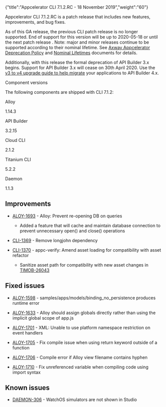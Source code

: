 {"title":"Appcelerator CLI 7.1.2.RC - 18 November 2019","weight":"60"}

Appcelerator CLI 7.1.2.RC is a patch release that includes new features, improvements, and bug fixes.

As of this GA release, the previous CLI patch release is no longer supported. End of support for this version will be up to 2020-05-18 or until the next patch release . Note: major and minor releases continue to be supported according to their nominal lifetime. See [Axway Appcelerator Deprecation Policy](/docs/appc/AMPLIFY_Appcelerator_Services_Overview/Axway_Appcelerator_Deprecation_Policy/) and [Nominal Lifetimes](/docs/appc/AMPLIFY_Appcelerator_Services_Overview/Axway_Appcelerator_Product_Lifecycle/#NominalLifetimes) documents for details.

Additionally, with this release the formal deprecation of API Builder 3.x begins. Support for API Builder 3.x will cease on 30th April 2020. Use the [v3 to v4 upgrade guide to help migrate](https://docs.axway.com/bundle/API_Builder_4x_allOS_en/page/api_builder_v3_to_v4_upgrade_guide.html) your applications to API Builder 4.x.

Component versions

The following components are shipped with CLI 7.1.2:

Alloy

1.14.3

API Builder

3.2.15

Cloud CLI

2.1.2

Titanium CLI

5.2.2

Daemon

1.1.3

## Improvements

* [ALOY-1693](https://jira.appcelerator.org/browse/ALOY-1693) - Alloy: Prevent re-opening DB on queries

  * Added a feature that will cache and maintain database connection to prevent unnecessary open() and close() operations

* [CLI-1369](https://jira.appcelerator.org/browse/CLI-1369) - Remove longjohn dependency

* [CLI-1370](https://jira.appcelerator.org/browse/CLI-1370) - appc-verify: Amend asset loading for compatibility with asset refactor

  * Sanitize asset path for compatibility with new asset changes in [TIMOB-26043](https://jira.appcelerator.org/browse/TIMOB-26043)


## Fixed issues

* [ALOY-1598](https://jira.appcelerator.org/browse/ALOY-1598) - samples/apps/models/binding\_no\_persistence produces runtime error

* [ALOY-1633](https://jira.appcelerator.org/browse/ALOY-1633) \- Alloy should assign globals directly rather than using the implicit global scope of app.js

* [ALOY-1701](https://jira.appcelerator.org/browse/ALOY-1701) - XML: Unable to use platform namespace restriction on event handlers

* [ALOY-1705](https://jira.appcelerator.org/browse/ALOY-1705) - Fix compile issue when using return keyword outside of a function

* [ALOY-1706](https://jira.appcelerator.org/browse/ALOY-1706) - Compile error if Alloy view filename contains hyphen

* [ALOY-1710](https://jira.appcelerator.org/browse/ALOY-1710) - Fix unreferenced variable when compiling code using import syntax


## Known issues

* [DAEMON-306](https://jira.appcelerator.org/browse/DAEMON-306) - WatchOS simulators are not shown in Studio
